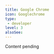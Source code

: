 ```yaml
---
title: Google Chrome
icon: Googlechrome
type:
 - developer
level: 3
alsoSee:
---
```


Content pending
